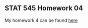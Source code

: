 ## STAT 545 Homework 04

My homework 4 can be found [here](https://github.com/KateJohnson/STAT545-hw-Johnson-Kate/blob/master/hw04/Gapminder_merges_joins.md)
